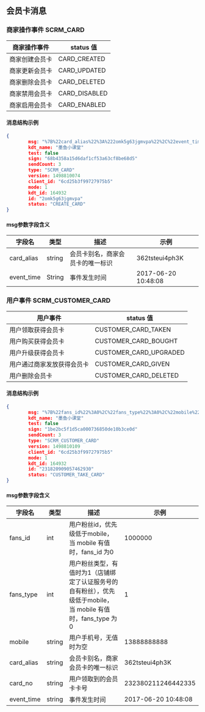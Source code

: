 ## 会员卡消息

### 商家操作事件 SCRM_CARD
| 商家操作事件 |  status 值 |
| --- | --- |
| 商家创建会员卡 | CARD_CREATED |
| 商家更新会员卡 | CARD_UPDATED |
| 商家删除会员卡 | CARD_DELETED |
| 商家禁用会员卡 | CARD_DISABLED |
| 商家启用会员卡 | CARD_ENABLED |

#### 消息结构示例
``` json
{
        msg: "%7B%22card_alias%22%3A%222omk5g63jgmvpa%22%2C%22event_time%22%3A%222017-06-30+16%3A07%3A54%22%7D"
        kdt_name: "墨鱼小课堂"
        test: false
        sign: "68b4358a15d6daf1cf53a63cf8be68d5"
        sendCount: 3
        type: "SCRM_CARD"
        version: 1498810074
        client_id: "6cd25b3f99727975b5"
        mode: 1
        kdt_id: 164932
        id: "2omk5g63jgmvpa"
        status: "CREATE_CARD"
}
```
#### msg参数字段含义
| 字段名 | 类型 | 描述 | 示例 |
| --- | --- | --- | --- |
| card_alias | string | 会员卡别名，商家会员卡的唯一标识 | 362tsteui4ph3K |
| event_time | String | 事件发生时间 | 2017-06-20 10:48:08 |

### 用户事件 SCRM_CUSTOMER_CARD
| 用户事件 | status 值 |
| --- | --- |
| 用户领取获得会员卡 | CUSTOMER_CARD_TAKEN |
| 用户购买获得会员卡 | CUSTOMER_CARD_BOUGHT |
| 用户升级获得会员卡 | CUSTOMER_CARD_UPGRADED |
| 用户通过商家发放获得会员卡 | CUSTOMER_CARD_GIVEN |
| 用户删除会员卡 | CUSTOMER_CARD_DELETED |

#### 消息结构示例
``` json
{
        msg: "%7B%22fans_id%22%3A0%2C%22fans_type%22%3A0%2C%22mobile%22%3A%2218768423400%22%2C%22card_alias%22%3A%222omk5g63jgmvpa%22%2C%22card_no%22%3A%22231820909057462930%22%2C%22event_time%22%3A%222017-06-30+16%3A08%3A29%22%7D"
        kdt_name: "墨鱼小课堂"
        test: false
        sign: "1be2bc5f1d5ca000736850de10b3ce0d"
        sendCount: 3
        type: "SCRM_CUSTOMER_CARD"
        version: 1498810109
        client_id: "6cd25b3f99727975b5"
        mode: 1
        kdt_id: 164932
        id: "231820909057462930"
        status: "CUSTOMER_TAKE_CARD"
}
```
#### msg参数字段含义
| 字段名 | 类型 | 描述 | 示例 |
| --- | --- | --- | --- |
| fans_id | int | 用户粉丝id，优先级低于mobile，当 mobile 有值时，fans_id 为0 | 1000000 |
| fans_type | int | 用户粉丝类型，有值时为1（店铺绑定了认证服务号的自有粉丝），优先级低于mobile，当 mobile 有值时，fans_type 为0  | 1 |
| mobile | string | 用户手机号，无值时为空 | 13888888888 |
| card_alias | string | 会员卡别名，商家会员卡的唯一标识 | 362tsteui4ph3K |
| card_no | string | 用户领取到的会员卡卡号 | 232380211246442335 |
| event_time | string | 事件发生时间 | 2017-06-20 10:48:08 |